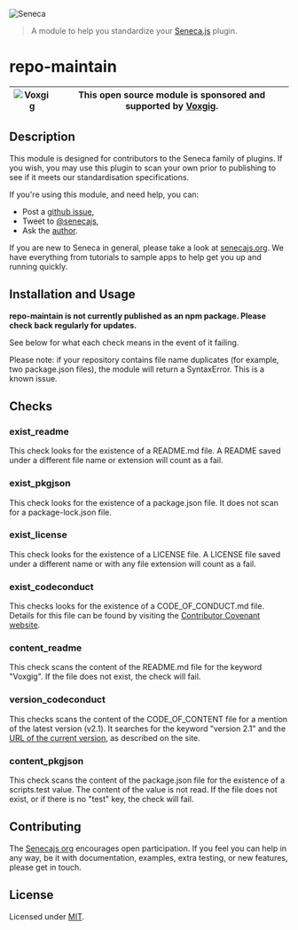 ![Seneca](http://senecajs.org/files/assets/seneca-logo.png)
> A module to help you standardize your [Seneca.js](https://www.npmjs.com/package/seneca) plugin.

# repo-maintain

| ![Voxgig](https://www.voxgig.com/res/img/vgt01r.png) | This open source module is sponsored and supported by [Voxgig](https://www.voxgig.com). |
|---|---|

## Description

This module is designed for contributors to the Seneca family of plugins. If you wish, you may use this plugin to scan your own prior to publishing to see if it meets our standardisation specifications.

If you're using this module, and need help, you can:

- Post a [github issue](https://github.com/senecajs/repo-maintain/issues),
- Tweet to [@senecajs](http://twitter.com/senecajs),
- Ask the [author](https://github.com/stokesriona).

If you are new to Seneca in general, please take a look at [senecajs.org](https://www.npmjs.com/package/seneca). We have everything from tutorials to sample apps to help get you up and running quickly.

## Installation and Usage

__repo-maintain is not currently published as an npm package. Please check back regularly for updates.__

See below for what each check means in the event of it failing.

Please note: if your repository contains file name duplicates (for example, two package.json files), the module will return a SyntaxError. This is a known issue.

## Checks
### exist_readme
This check looks for the existence of a README.md file. A README saved under a different file name or extension will count as a fail.

### exist_pkgjson
This check looks for the existence of a package.json file. It does not scan for a package-lock.json file.

### exist_license
This check looks for the existence of a LICENSE file. A LICENSE file saved under a different name or with any file extension will count as a fail.

### exist_codeconduct
This checks looks for the existence of a CODE_OF_CONDUCT.md file. Details for this file can be found by visiting the [Contributor Covenant website](https://www.contributor-covenant.org/).

### content_readme
This check scans the content of the README.md file for the keyword "Voxgig". If the file does not exist, the check will fail.

### version_codeconduct
This checks scans the content of the CODE_OF_CONTENT file for a mention of the latest version (v2.1). It searches for the keyword "version 2.1" and the [URL of the current version](https://www.contributor-covenant.org/version/2/1/), as described on the site.

### content_pkgjson
This check scans the content of the package.json file for the existence of a scripts.test value. The content of the value is not read. If the file does not exist, or if there is no "test" key, the check will fail.

## Contributing
The [Senecajs org](https://github.com/senecajs) encourages open participation. If you feel you can help in any way, be it with documentation, examples, extra testing, or new features, please get in touch.

## License
Licensed under [MIT](./LICENSE).